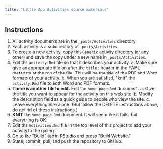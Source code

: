 ```yaml
---
title: "Little App Activities source materials"
---
```


## Instructions

1. All activity documents are in the `_posts/Activities` directory.
2. Each activity is a subdirectory of `_posts/Activities`.
3. To create a new activity, copy this `Generic` activity directory (or any other) and save the copy under a new name in `_posts/Activities`.
4. Edit the `activity.Rmd` file so that it describes your activity.
    a. Make sure give an appropriate title on after the `title:` header in  the YAML metadata at the top of the file. This will be the title of the PDF and Word formats of your activity.
    b. When  you are  satisfied, "knit" the  `activity.Rmd` file to both Word and PDF formats.
5. **There is another file to edit.** Edit the `home_page.Rmd` document. 
    a. Give the title you  want to  appear for the activity on this web site. 
    b. Modify the description field as a quick guide to people who view the site.
    c. Leave everything else alone. (But  follow the DELETE instructions above,  do get rid of these instructions.)
6. **KNIT** the  `home_page.Rmd` document.  It will seem like it fails, but everything  is OK.
7. Edit the `Activities.Rmd` file in the top  level of this project to add your activity to the gallery.
8. Go to the "Build" tab in RStudio and press "Build Website."
9. State, commit, pull, and push the repository to GitHub.



